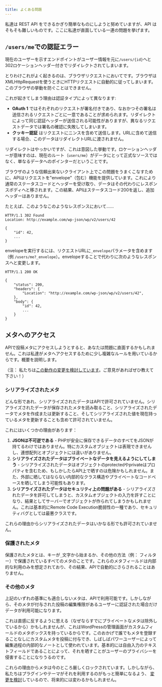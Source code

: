 ```yaml
---
title: よくある問題
---
```

私達は REST API をできるかぎり簡単なものにしようと努めていますが、API はそもそも難しいものです。ここに私達が直面している一連の問題を挙げます。


`/users/me`での認証エラー
--------------------------------------
現在のユーザーを示すエンドポイントがユーザー情報を元に`/users/{id}`へと302ロケーションヘッダー付きでリダイレクトされてしまいます。

とりわけこれがよく起きるのは、ブラウザリクエストにおいてです。ブラウザはXMLHttpRequestを使うときにHTTPリクエストに自動的に従ってしまいます。このブラウザの挙動を防ぐことはできません。

これが起きてしまう理由は認証タイプによって異なります:

* **OAuth 1** ではそれぞれのリクエストが署名付きであり、なおかつその署名は送信されるリクエストごとに一意であることが求められます。リダイレクトによって同じ認証ヘッダーが送信される可能性がありますが、異なるリクエストデータでは署名の確認に失敗してしまいます。
* **クッキー認証** はリクエストにニンスを含めて送信します。URLに含めて送信する場合、このデータはリダイレクトURLに渡されません。

リダイレクトはやっかいですが、これは意図した挙動です。ロケーションヘッダーが意味すのは、現在のルート（`users/me`）がデータにとって正式なソースではなく、単なるデータへのポインターだということです。

ブラウザのような信頼出来ないクライアント上でこの問題をうまくこなすために、APIはリクエストを"envelope"（包む）機能を提供しています。これにより通常のステータスコードとヘッダーを受け取り、データはその代わりにレスポンスボディへと移されます。この結果、APIはステータスコード200を返し、追加ヘッダーはありません。

たとえば、このようなこのようなレスポンスにおいて……

```
HTTP/1.1 302 Found
Location: http://example.com/wp-json/wp/v2/users/42

{
	"id": 42,
	...
}
```

envelopeを実行するには、リクエストURLに`_envelope`パラメータを含めます（例 `/users/me?_envelope`）。envelopeすることで代わりに次のようなレスポンスへと変更します。

```
HTTP/1.1 200 OK

{
	"status": 200,
	"headers": {
		"Location": "http://example.com/wp-json/wp/v2/users/42",
	},
	"body": {
		"id": 42,
		...
	}
}
```


メタへのアクセス
------------------

APIで投稿メタにアクセスしようとすると、あなたは問題に直面するかもしれません。これは私達がメタへアクセスするために少し複雑なルールを用いているからです。概要を説明します。

（注： 私たちは[この動作の変更を検討しています](https://github.com/WP-API/WP-API/issues/1425)。ご意見があればぜひ教えて下さい！）

### シリアライズされたメタ

どんな形であれ、シリアライズされたデータはAPIで許可されていません。シリアライズされたデータが保存されたメタを読み取ること、シリアライズされたデータでメタを作成または更新すること、そしてシリアライズされた値を現在持っているメタを更新することも含めて許可されていません。

これにはいくつかの理由があります：

1. **JSONは不可逆である** - PHPが安全に保存できるデータのすべてをJSONが持てるわけではありません。特にカスタムオブジェクトは表現できませんし、連想配列とオブジェクトには違いがありません。
2. **シリアライズされたデータはプライベートなデータを見えるようにしてしまう** - シリアライズされたデータはオブジェクトのprotectedやprivateはプロパティを含むため、もしかしたらAPI上で晒すのは危険かもしれません。また、外部に晒してはならない内部的なクラス構造やプライベートなコードベースを晒してしまう可能性もあります。
3. **シリアライズされたデータはセキュリティ上の問題がある** - シリアライズされたデータを許可してしまうと、カスタムオブジェクトの入力を許すことになり、結果としてサーバーでオブジェクトが作られてしまうかもしれません。これは基本的にRemote Code Execution脆弱性の一種であり、セキュリティバグとしては最悪クラスです。

これらの理由からシリアライズされたデータはいかなる形でも許可されていません。

### 保護されたメタ

保護されたメタとは、キーが`_`文字から始まるか、その他の方法（例： フィルター）で保護されているすべてのメタのことです。これらのメタフィールドは内部的な利用のみを想定されており、その結果、APIで自動的にさらされることはありません。

### その他のメタ

上記のいずれの基準にも適合しないメタは、APIで利用可能です。しかしながら、そのメタが付与された投稿の編集権限があるユーザーに認証された場合だけデータが利用可能になります。

これは直感に反するように思える（なぜならすでにプライベートなメタは除外しているから）かもしれませんが、これはWordPressの管理画面がカスタムフィールドのメタボックスを持っているからです。このおかげで誰でもメタを登録することなしにカスタムメタを投稿に付与でき、しばしばパワーユーザーによって編集過程の内部的なノートとして使われています。基本的には自由入力のテキストフィールドであることによって、それを晒すことがユーザーのプライバシーを侵害することになりうるのです。

これらの理由からメタは今のところ厳しくロックされています。しかしながら、私たちはプラグインやテーマがそれを利用するのがもっと簡単になるよう、 [変更を検討](https://github.com/WP-API/WP-API/issues/1425)しているので、将来的には変わるかもしれません。
